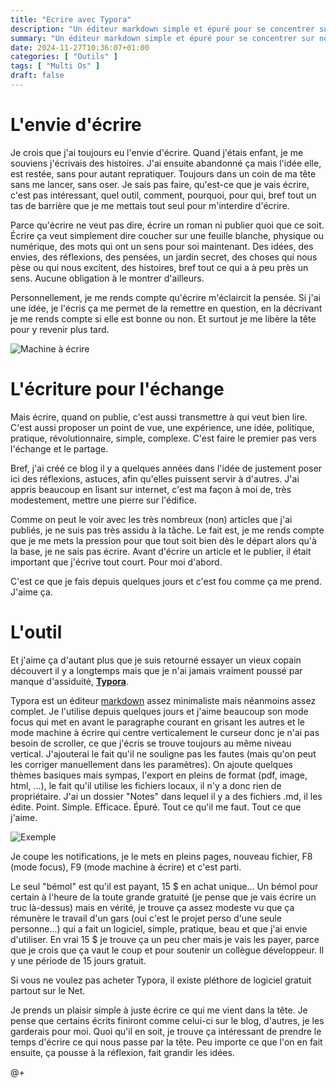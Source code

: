 ```yaml
---
title: "Ecrire avec Typora"
description: "Un éditeur markdown simple et épuré pour se concentrer sur notre écriture"
summary: "Un éditeur markdown simple et épuré pour se concentrer sur notre écriture"
date: 2024-11-27T10:36:07+01:00
categories: [ "Outils" ]
tags: [ "Multi Os" ]
draft: false
---
```


# L'envie d'écrire
Je crois que j'ai toujours eu l'envie d'écrire. Quand j'étais enfant, je me souviens j'écrivais des histoires. J'ai ensuite abandonné ça mais l'idée elle, est restée, sans pour autant repratiquer. Toujours dans un coin de ma tête sans me lancer, sans oser. Je sais pas faire, qu'est-ce que je vais écrire, c'est pas intéressant, quel outil, comment, pourquoi, pour qui, bref tout un tas de barrière que je me mettais tout seul pour m'interdire d'écrire.

Parce qu'écrire ne veut pas dire, écrire un roman ni publier quoi que ce soit. Écrire ça veut simplement dire coucher sur une feuille blanche, physique ou numérique, des mots qui ont un sens pour soi maintenant. Des idées, des envies, des réflexions, des pensées, un jardin secret, des choses qui nous pèse ou qui nous excitent, des histoires, bref tout ce qui a à peu près un sens. Aucune obligation à le montrer d'ailleurs.

Personnellement, je me rends compte qu'écrire m'éclaircit la pensée. Si j'ai une idée, je l'écris ça me permet de la remettre en question, en la décrivant je me rends compte si elle est bonne ou non. Et surtout je me libère la tête pour y revenir plus tard.

<img src="/img/2024-11-27-Typora/typora-1.webp" alt="Machine à écrire" class="center">

# L'écriture pour l'échange
Mais écrire, quand on publie, c'est aussi transmettre à qui veut bien lire. C'est aussi proposer un point de vue, une expérience, une idée, politique, pratique, révolutionnaire, simple, complexe. C'est faire le premier pas vers l'échange et le partage.

Bref, j'ai créé ce blog il y a quelques années dans l'idée de justement poser ici des réflexions, astuces, afin qu'elles puissent servir à d'autres. J'ai appris beaucoup en lisant sur internet, c'est ma façon à moi de, très modestement, mettre une pierre sur l'édifice.

Comme on peut le voir avec les très nombreux (non) articles que j'ai publiés, je ne suis pas très assidu à la tâche. Le fait est, je me rends compte que je me mets la pression pour que tout soit bien dès le départ alors qu'à la base, je ne sais pas écrire. Avant d'écrire un article et le publier, il était important que j'écrive tout court. Pour moi d'abord.

C'est ce que je fais depuis quelques jours et c'est fou comme ça me prend. J'aime ça.

# L'outil
Et j'aime ça d'autant plus que je suis retourné essayer un vieux copain découvert il y a longtemps mais que je n'ai jamais vraiment poussé par manque d'assiduité, **[Typora](https://typora.io/)**.

Typora est un éditeur [markdown](https://docs.framasoft.org/fr/grav/markdown.html) assez minimaliste mais néanmoins assez complet. Je l'utilise depuis quelques jours et j'aime beaucoup son mode focus qui met en avant le paragraphe courant en grisant les autres et le mode machine à écrire qui centre verticalement le curseur donc je n'ai pas besoin de scroller, ce que j'écris se trouve toujours au même niveau vertical. J'ajouterai le fait qu'il ne souligne pas les fautes (mais qu'on peut les corriger manuellement dans les paramètres). On ajoute quelques thèmes basiques mais sympas, l'export en pleins de format (pdf, image, html, ...), le fait qu'il utilise les fichiers locaux, il n'y a donc rien de propriétaire. J'ai un dossier "Notes" dans lequel il y a des fichiers .md, il les édite. Point. Simple. Efficace. Épuré. Tout ce qu'il me faut. Tout ce que j'aime.

<img src="/img/2024-11-27-Typora/typora-2.webp" alt="Exemple" class="center">

Je coupe les notifications, je le mets en pleins pages, nouveau fichier, F8 (mode focus), F9 (mode machine à écrire) et c'est parti.

Le seul "bémol" est qu'il est payant, 15 $ en achat unique... Un bémol pour certain à l'heure de la toute grande gratuité (je pense que je vais écrire un truc là-dessus) mais en vérité, je trouve ça assez modeste vu que ça rémunère le travail d'un gars (oui c'est le projet perso d'une seule personne...) qui a fait un logiciel, simple, pratique, beau et que j'ai envie d'utiliser. En vrai 15 $ je trouve ça un peu cher mais je vais les payer, parce que je crois que ça vaut le coup et pour soutenir un collègue développeur. Il y une période de 15 jours gratuit.

Si vous ne voulez pas acheter Typora, il existe pléthore de logiciel gratuit partout sur le Net.

Je prends un plaisir simple à juste écrire ce qui me vient dans la tête. Je pense que certains écrits finiront comme celui-ci sur le blog, d'autres, je les garderais pour moi. Quoi qu'il en soit, je trouve ça intéressant de prendre le temps d'écrire ce qui nous passe par la tête. Peu importe ce que l'on en fait ensuite, ça pousse à la réflexion, fait grandir les idées.

@+